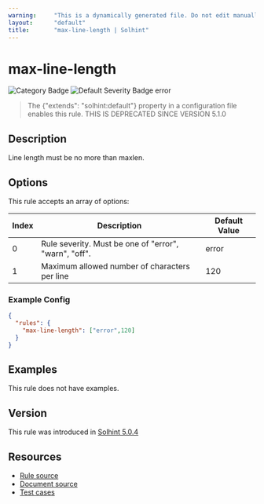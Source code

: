 ```yaml
---
warning:     "This is a dynamically generated file. Do not edit manually."
layout:      "default"
title:       "max-line-length | Solhint"
---
```


# max-line-length
![Category Badge](https://img.shields.io/badge/-Best%20Practices%20Rules-informational)
![Default Severity Badge error](https://img.shields.io/badge/Default%20Severity-error-red)
> The {"extends": "solhint:default"} property in a configuration file enables this rule. THIS IS DEPRECATED SINCE VERSION 5.1.0


## Description
Line length must be no more than maxlen.

## Options
This rule accepts an array of options:

| Index | Description                                           | Default Value |
| ----- | ----------------------------------------------------- | ------------- |
| 0     | Rule severity. Must be one of "error", "warn", "off". | error         |
| 1     | Maximum allowed number of characters per line         | 120           |


### Example Config
```json
{
  "rules": {
    "max-line-length": ["error",120]
  }
}
```


## Examples
This rule does not have examples.

## Version
This rule was introduced in [Solhint 5.0.4](https://github.com/protofire/solhint/blob/v5.0.4)

## Resources
- [Rule source](https://github.com/protofire/solhint/blob/master/lib/rules/best-practices/max-line-length.js)
- [Document source](https://github.com/protofire/solhint/blob/master/docs/rules/best-practices/max-line-length.md)
- [Test cases](https://github.com/protofire/solhint/blob/master/test/rules/best-practices/max-line-length.js)
